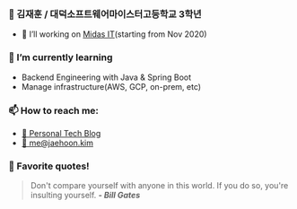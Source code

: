 ### 🐷 김재훈 / 대덕소프트웨어마이스터고등학교 3학년

- 🔭 I’ll working on [Midas IT](http://www.midasit.com)(starting from Nov 2020)

### 🌱 I’m currently learning
  - Backend Engineering with Java & Spring Boot
  - Manage infrastructure(AWS, GCP, on-prem, etc)

### 📫 How to reach me:
  - [📓 Personal Tech Blog](https://blog.jaehoon.kim)
  - [📧 me@jaehoon.kim](me@jaehoon.kim)

### 📝 Favorite quotes!
  > Don't compare yourself with anyone in this world. If you do so, you're insulting yourself. ***- Bill Gates***
